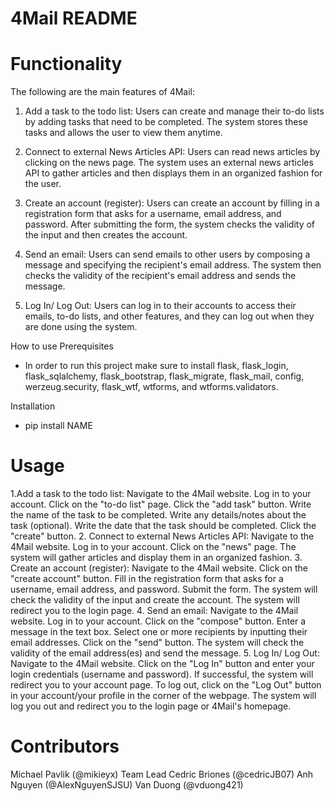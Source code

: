 # 4Mail README

# Functionality
The following are the main features of 4Mail:

1. Add a task to the todo list: Users can create and manage their to-do lists by adding tasks that need to be completed. The system stores these tasks and allows the user to view them anytime.

2. Connect to external News Articles API: Users can read news articles by clicking on the news page. The system uses an external news articles API to gather articles and then displays them in an organized fashion for the user.

3. Create an account (register): Users can create an account by filling in a registration form that asks for a username, email address, and password. After submitting the form, the system checks the validity of the input and then creates the account.

4. Send an email: Users can send emails to other users by composing a message and specifying the recipient's email address. The system then checks the validity of the recipient's email address and sends the message.

5. Log In/ Log Out: Users can log in to their accounts to access their emails, to-do lists, and other features, and they can log out when they are done using the system.

How to use
Prerequisites
  - In order to run this project make sure to install flask, flask_login, flask_sqlalchemy, flask_bootstrap, flask_migrate, flask_mail, config, werzeug.security, flask_wtf, wtforms, and wtforms.validators.


Installation
  - pip install NAME

# Usage
1.Add a task to the todo list:
  Navigate to the 4Mail website.
  Log in to your account.
  Click on the "to-do list" page.
  Click the "add task" button.
  Write the name of the task to be completed.
  Write any details/notes about the task (optional).
  Write the date that the task should be completed.
  Click the "create" button.
2. Connect to external News Articles API:
  Navigate to the 4Mail website.
  Log in to your account.
  Click on the "news" page.
  The system will gather articles and display them in an organized fashion.
3. Create an account (register):
  Navigate to the 4Mail website.
  Click on the "create account" button.
  Fill in the registration form that asks for a username, email address, and password.
  Submit the form.
  The system will check the validity of the input and create the account.
  The system will redirect you to the login page.
4. Send an email:
  Navigate to the 4Mail website.
  Log in to your account.
  Click on the "compose" button.
  Enter a message in the text box.
  Select one or more recipients by inputting their email addresses.
  Click on the "send" button.
  The system will check the validity of the email address(es) and send the message.
5. Log In/ Log Out:
  Navigate to the 4Mail website.
  Click on the "Log In" button and enter your login credentials (username and password).
  If successful, the system will redirect you to your account page.
  To log out, click on the "Log Out" button in your account/your profile in the corner of the webpage.
  The system will log you out and redirect you to the login page or 4Mail's homepage.

# Contributors
  Michael Pavlik (@mikieyx) Team Lead
  Cedric Briones (@cedricJB07)
  Anh Nguyen (@AlexNguyenSJSU)
  Van Duong (@vduong421)





